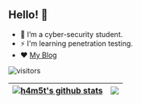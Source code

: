 
## Hello! 👋
- 🌱 I’m a cyber-security student.
- ⚡ I'm learning penetration testing.
- ❤️ <a href="https://h4m5t.github.io">My Blog</a>


![visitors](https://visitor-badge.laobi.icu/badge?page_id=h4m5t.visitor-badge)

| <a href="https://github.com/h4m5t/github-readme-stats"><img align="center" src="https://github-readme-stats.vercel.app/api?username=h4m5t&show_icons=true&theme=vue&hide=contribs&hide_border=true" alt="h4m5t's github stats" /></a> | <a href="https://github.com/h4m5t/github-readme-stats"><img align="center" src="https://github-readme-stats.vercel.app/api/top-langs/?username=h4m5t&layout=default&theme=vue&hide=html&hide_border=true" /></a> |
| ------------- | ------------- |


